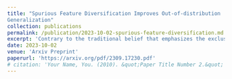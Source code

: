 ```yaml
---
title: "Spurious Feature Diversification Improves Out-of-distribution
Generalization"
collection: publications
permalink: /publication/2023-10-02-spurious-feature-diversification.md
excerpt: 'Contrary to the traditional belief that emphasizes the exclusive learning of invariant features for OOD, we found that incorporating diverse spurious features (referred as spurious feature diversification) weakens their individual contributions, leading to improved overall OOD generalization performance.'
date: 2023-10-02
venue: 'Arxiv Preprint'
paperurl: 'https://arxiv.org/pdf/2309.17230.pdf'
# citation: 'Your Name, You. (2010). &quot;Paper Title Number 2.&quot; <i>Journal 1</i>. 1(2).'
---
```

<!-- This paper is about the number 2. The number 3 is left for future work.

[Download paper here](http://academicpages.github.io/files/paper2.pdf)

Recommended citation: Your Name, You. (2010). "Paper Title Number 2." <i>Journal 1</i>. 1(2). -->